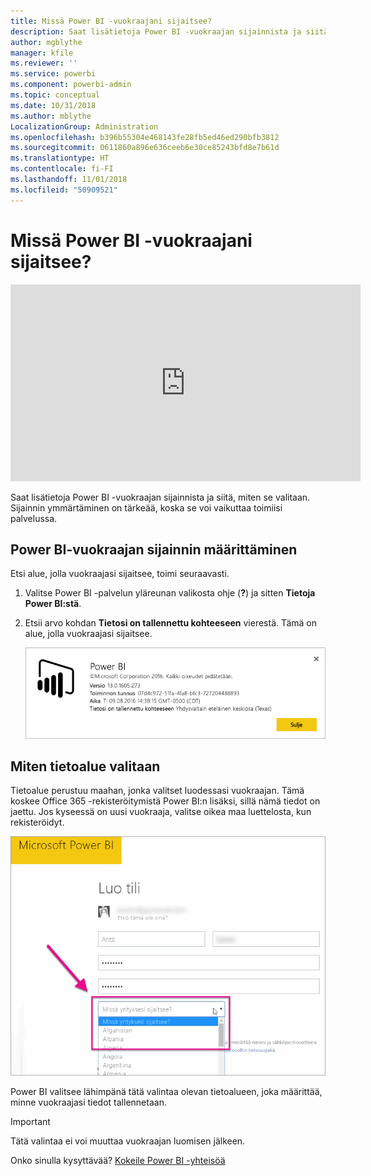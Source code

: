 ```yaml
---
title: Missä Power BI -vuokraajani sijaitsee?
description: Saat lisätietoja Power BI -vuokraajan sijainnista ja siitä, miten se valitaan. Tämä on tärkeää ymmärtää, sillä se vaikuttaa vuorovaikutukseen, jota sinulla on palvelun kanssa.
author: mgblythe
manager: kfile
ms.reviewer: ''
ms.service: powerbi
ms.component: powerbi-admin
ms.topic: conceptual
ms.date: 10/31/2018
ms.author: mblythe
LocalizationGroup: Administration
ms.openlocfilehash: b396b55304e468143fe28fb5ed46ed290bfb3812
ms.sourcegitcommit: 0611860a896e636ceeb6e30ce85243bfd8e7b61d
ms.translationtype: HT
ms.contentlocale: fi-FI
ms.lasthandoff: 11/01/2018
ms.locfileid: "50909521"
---
```

# <a name="where-is-my-power-bi-tenant-located"></a>Missä Power BI -vuokraajani sijaitsee?

<iframe width="560" height="315" src="https://www.youtube.com/embed/0fOxaHJPvdM?showinfo=0" frameborder="0" allowfullscreen></iframe>

Saat lisätietoja Power BI -vuokraajan sijainnista ja siitä, miten se valitaan. Sijainnin ymmärtäminen on tärkeää, koska se voi vaikuttaa toimiisi palvelussa.

## <a name="how-to-determine-where-your-power-bi-tenant-is-located"></a>Power BI-vuokraajan sijainnin määrittäminen

Etsi alue, jolla vuokraajasi sijaitsee, toimi seuraavasti.

1. Valitse Power BI -palvelun yläreunan valikosta ohje (**?**) ja sitten **Tietoja Power BI:stä**.

1. Etsii arvo kohdan **Tietosi on tallennettu kohteeseen** vierestä. Tämä on alue, jolla vuokraajasi sijaitsee.

    ![Tietoalue](media/service-admin-where-is-my-tenant-located/power-bi-data-region.png)

## <a name="how-the-data-region-is-selected"></a>Miten tietoalue valitaan

Tietoalue perustuu maahan, jonka valitset luodessasi vuokraajan. Tämä koskee Office 365 -rekisteröitymistä Power BI:n lisäksi, sillä nämä tiedot on jaettu. Jos kyseessä on uusi vuokraaja, valitse oikea maa luettelosta, kun rekisteröidyt.

![Maan valinta](media/service-admin-where-is-my-tenant-located/sign-up-country-selection.png)

Power BI valitsee lähimpänä tätä valintaa olevan tietoalueen, joka määrittää, minne vuokraajasi tiedot tallennetaan.

> [!IMPORTANT]
> Tätä valintaa ei voi muuttaa vuokraajan luomisen jälkeen.

Onko sinulla kysyttävää? [Kokeile Power BI -yhteisöä](http://community.powerbi.com/)

